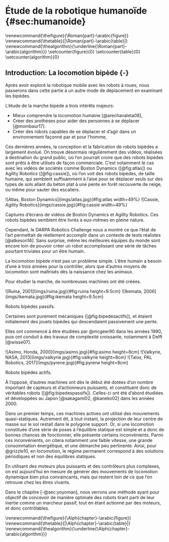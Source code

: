 # Étude de la robotique humanoïde {#sec:humanoide}

\renewcommand{\thefigure}{\Roman{part}-\arabic{figure}}
\renewcommand{\thetable}{|\Roman{part}-\arabic{table}|}
\renewcommand{\thealgorithm}{\underline{\Roman{part}-\arabic{algorithm}}}
\setcounter{figure}{0}
\setcounter{table}{0}
\setcounter{algorithm}{0}

## Introduction: La locomotion bipède {-}

Après avoir exploré la robotique mobile avec les robots à roues, nous passerons dans cette partie à un autre mode de
déplacement en examinant les bipèdes.

L’étude de la marche bipède a trois intérêts majeurs:

- Mieux comprendre la locomotion humaine [@arechavaleta08],
- Créer des prothèses pour aider des personnes à se déplacer [@mombaur17].
- Créer des robots capables de se déplacer et d’agir dans un environnement façonné par et pour l’homme,

Ces dernières années, la conception et la fabrication de robots bipèdes a largement évolué. On trouve désormais
régulièrement des vidéos, réalisées à destination du grand public, où l’on pourrait croire que des robots bipèdes sont
prêts à être utilisés de façon commerciale. C’est notamment le cas avec les vidéos de sociétés comme Boston Dynamics
([@fig:atlas]) ou Agility Robotics ([@fig:cassie]), où l’on voit des robots bipèdes, de taille humaine, qui semblent
suffisamment à l’aise pour se déplacer seuls sur des types de sols allant du béton plat à une pente en forêt recouverte
de neige, ou même pour sauter des escaliers.

<div id="fig:videos">
![Atlas, Boston Dynamics](imgs/atlas.jpg){#fig:atlas width=49%}
![Cassie, Agility Robotics](imgs/cassie.jpg){#fig:cassie width=49%}

Captures d’écrans de vidéos de Boston Dynamics et Agility Robotics.
Ces robots bipèdes semblent être livrés à eux-mêmes en pleine nature.
</div>

Cependant, le DARPA Robotics Challenge nous a montré ce que l’état de l’art permettait de réellement accomplir dans un
contexte de tests réalistes [@atkeson16]. Sans surprise, même les meilleures équipes du monde sont encore loin de
pouvoir créer un robot accomplissant une série de tâches pourtant triviales pour un être humain.

La locomotion bipède n’est pas un problème simple. L’être humain a besoin d’une à trois années pour la contrôler, alors
que d’autres moyens de locomotion sont maîtrisés dès la naissance chez les animaux.

Pour étudier la marche, de nombreuses machines ont été créées.

<div id="fig:bipedesactifs">
![Ruina, 2001](imgs/ruina.jpg){#fig:ruina height=9.5cm}
![Ikemata, 2006](imgs/ikemata.jpg){#fig:ikemata height=9.5cm}

Robots bipèdes passifs.
</div>

Certaines sont purement mécaniques ([@fig:bipedesactifs]), et étaient initialement des jouets bipèdes qui
descendaient passivement une pente.
<!--Pour décrire leur fonctionnement, on utilise une analogie avec une roue de vélo qui n’aurait pas de pneu.-->
Elles ont commencé à être étudiées par @mcgeer90 dans les années 1990, puis ont conduit à des travaux de complexité
croissante, notamment à Delft [@wisse07].

<div id="fig:bipedespassifs">
![Asimo, Honda, 2000](imgs/asimo.jpg){#fig:asimo height=8cm}
![Valkyrie, NASA, 2013](imgs/valkyrie.jpg){#fig:valkyrie height=8cm}
![Talos, PAL Robotics, 2017](imgs/pyrene.jpg){#fig:pyrene height=8cm}
<!--TODO: Photo de pyrène au LAAS-CNRS par xxx-->

Robots bipèdes actifs.
</div>

À l’opposé, d’autres machines ont dès le début été dotées d’un nombre important de capteurs et d’actionneurs puissants,
et constituent donc de véritables robots ([@fig:bipedespassifs]). Celles-ci ont été d’abord étudiées et développées au
Japon [@sakagami02, @kaneko02] dans les années 2000.

<!--[^10]: Ces dernières années, de nombreux laboratoires et industriels américains se sont emparés du sujet et ont bien fait-->
<!--avancer la recherche dans ce domaine ([@fig:videos]), mais le géant japonais Softbank vient de racheter deux des-->
<!--principales entreprises du secteur (Boston Dynamics et Schaft) aux américains, alors que les financements fédéraux de-->
<!--la recherche ont subi de lourdes coupes sous l’adminstration Trump.-->

Dans un premier temps, ces machines actives ont utilisé des mouvements quasi-statiques. Autrement dit, à tout instant,
la projection de leur centre de masse sur le sol restait dans le polygone support. Or, si une locomotion constituée
d’une série de poses à l’équilibre statique est simple et a donc de bonnes chances de fonctionner, elle présente
certains inconvénients. Parmi ces inconvénients, on citera notamment une faible vitesse, une grande consommation
énergétique, et une démarche peu pertinente. Ainsi, pour @grizzle10, en locomotion, le régime permanent correspond à
des solutions périodiques et non des équilibres statiques.

En utilisant des moteurs plus puissants et des contrôleurs plus complexes, on est aujourd’hui en mesure de générer des
mouvements de locomotion dynamique bien plus convaincants, mais qui restent loin de ce que l’on retrouve chez les
êtres vivants.

Dans le chapitre [-@sec:yoyoman], nous verrons une méthode ayant pour objectif de concevoir de manière optimale des
robots tirant parti de leur inertie comme un marcheur passif, tout en étant actionné par des moteurs, et donc
contrôlables.

\renewcommand{\thefigure}{\Alph{chapter}-\arabic{figure}}
\renewcommand{\thetable}{|\Alph{chapter}-\arabic{table}|}
\renewcommand{\thealgorithm}{\underline{\Alph{chapter}-\arabic{algorithm}}}
